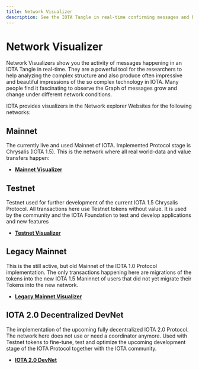 ```yaml
---
title: Network Visualizer
description: See the IOTA Tangle in real-time confirming messages and building the unique IOTA Directed Acyclic Graph.
---
```



# Network Visualizer

Network Visualizers show you the activity of messages happening in an IOTA Tangle in real-time. They are a powerful tool for the researchers to help analyzing the complex structure and also produce often impressive and beautiful impressions of the so complex technology in IOTA. Many people find it fascinating to observe the Graph of messages grow and change under different network conditions.

IOTA provides visualizers in the Network explorer Websites for the following networks:


## Mainnet

The currently live and used Mainnet of IOTA. Implemented Protocol stage is Chrysalis (IOTA 1.5). This is the network where all real world-data and value transfers happen:

- **[Mainnet Visualizer](https://explorer.iota.org/mainnet/visualizer/)**


## Testnet

Testnet used for further development of the current IOTA 1.5 Chrysalis Protocol. All transactions here use Testnet tokens without value. It is used by the community and the IOTA Foundation to test and develop applications and new features

- **[Testnet Visualizer](https://explorer.iota.org/testnet/visualizer/)**


## Legacy Mainnet

This is the still active, but old Mainnet of the IOTA 1.0 Protocol implementation. The only transactions happening here are migrations of the tokens into the new IOTA 1.5 Maninnet of users that did not yet migrate their Tokens into the new network.

- **[Legacy Mainnet Visualizer](https://explorer.iota.org/legacy-mainnet/visualizer/)**

## IOTA 2.0 Decentralized DevNet

The implementation of the upcoming fully decentralized IOTA 2.0 Protocol. The network here does not use or need a coordinator anymore. Used with Testnet tokens to fine-tune, test and optimize the upcoming development stage of the IOTA Protocol together with the IOTA community.

- **[IOTA 2.0 DevNet](https://v2.iota.org/visualizer)**



